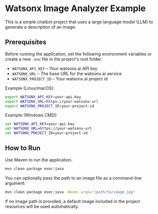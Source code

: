 # Watsonx Image Analyzer Example

This is a simple chatbot project that uses a large language model (LLM) to generate a description of an image.

## Prerequisites

Before running the application, set the following environment variables or create a new `.env` file in the project's root folder:

- `WATSONX_API_KEY` – Your watsonx.ai API key
- `WATSONX_URL` – The base URL for the watsonx.ai service
- `WATSONX_PROJECT_ID` – Your watsonx.ai project id

Example (Linux/macOS):
```bash
export WATSONX_API_KEY=your-api-key
export WATSONX_URL=https://your-watsonx-url
export WATSONX_PROJECT_ID=your-project-id
```

Example (Windows CMD):
```cmd
set WATSONX_API_KEY=your-api-key
set WATSONX_URL=https://your-watsonx-url
set WATSONX_PROJECT_ID=your-project-id
```

## How to Run
Use Maven to run the application. 
```bash
mvn clean package exec:java 
```

You can optionally pass the path to an image file as a command-line argument:

```bash
mvn clean package exec:java -Dexec.args="/path/to/image.jpg"
```

If no image path is provided, a default image included in the project resources will be used automatically.